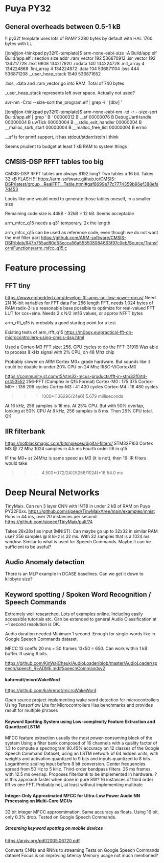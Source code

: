 
# Puya PY32

## General overheads between 0.5-1 kB

!! py32f template uses lots of RAM?
2280 bytes by default with HAL
1760 bytes with LL

[jon@jon-thinkpad py32f0-template]$ arm-none-eabi-size -A Build/app.elf 
Build/app.elf  :
section               size        addr
.ram_vector            192   536870912
.isr_vector            192   134217728
.text                 6808   134217920
.rodata                140   134224728
.init_array              4   134224868
.fini_array              4   134224872
.data                  104   536871104
.bss                   444   536871208
._user_heap_stack     1540   536871652

.bss, .data and .ram_vector go into RAM. Total of 740 bytes

_user_heap_stack represents left over space. Actually not used?

avr-nm -Crtd --size-sort the_program.elf | grep -i ' [dbv] '

[jon@jon-thinkpad py32f0-template]$ arm-none-eabi-nm -td -r --size-sort Build/app.elf | grep ' B '
00000312 B __sf
00000076 B DebugUartHandle
00000004 B uwTick
00000004 B __stdio_exit_handler
00000004 B __malloc_sbrk_start
00000004 B __malloc_free_list
00000004 B errno

__sf is for printf support, it has stdout/stderr/stdin I think

Seems prudent to budget at least 1 kB RAM to system things

## CMSIS-DSP RFFT tables too big

CMSIS-DSP RFFT tables are always 8192 long?
Two tables a 16 bit. Takes 32 kB FLASH !!!
https://arm-software.github.io/CMSIS-DSP/latest/group__RealFFT__Table.html#gaf8699e77c7774359b96ef388efa7d453

Looks like one would need to generate those tables oneself, in a smaller size

Remaining code size is 44kB - 32kB = 12 kB. Seems acceptable

arm_mfcc_q15 needs a q31 temporary, 2x the length

arm_mfcc_q15 can be used as reference code, even though we do not want the mel filter part
https://github.com/ARM-software/CMSIS-DSP/blob/647b755ad80d53ecca56a555508084663f97c0eb/Source/TransformFunctions/arm_mfcc_q15.c


# Feature processing

## FFT tiny

https://www.embedded.com/develop-fft-apps-on-low-power-mcus/
Need 2N 16-bit variables for FFT data
For 256 length FFT, needs 1,024 bytes of RAM
radix-2 is a reasonable base
possible to optimize for real-valued FFT
LUT for cos+sine. Needs 2 x N/2 int16 values, or approx NFFT bytes

arm_rfft_q15 is probably a good starting point for a test

Existing tests of arm_rfft_q15
https://m0agx.eu/practical-fft-on-microcontrollers-using-cmsis-dsp.html

Used a Cortex-M3
FFT size: 256, CPU cycles to do the FFT: 31919
Was able to process 8 kHz signal with 2% CPU, on 48 Mhz chip

Probably slower on ARM Cortex M0+ grade hardware.
But sounds like it could be doable in under 20% CPU on 24 Mhz RISC-V/CortexM0


https://community.st.com/t5/stm32-mcus-products/fft-in-stm32f0/td-p/453552
256-FFT (Complex in Q15 Format)
Cortex-M0   : 175 375
Cortex-M0+  : 136 296 cycles
Cortex-M3   :  41 430 cycles
Cortex-M4   :  18 480 cycles

>>> 1000*(136296/24e6)
5.679 milliseconds

At 16 kHz, 256 samples is 16 ms. At 25% CPU. But with 50% overlap, looking at 50% CPU
At 8 kHz, 256 samples is 8 ms. Then 25% CPU total. OK

## IIR filterbank


https://notblackmagic.com/bitsnpieces/digital-filters/
STM32F103 Cortex M3 @ 72 Mhz
1024 samples in 4.5 ms
Fourth order IIR in q15

IF the M0+ at 24Mhz is same speed as M3 (it is not),
then 16 IIR filters would take
>>> 4.500*((72/24)*1)*(256/1024)*16
54.0 ms


# Deep Neural Networks

TinyMaix.
Can run 3 layer CNN with INT8 in under 2 kB of RAM on Puya PY32F0xx.
https://github.com/sipeed/TinyMaix/tree/main/examples/mnist
Runs in 44 ms, over 20 instances per second.
https://github.com/sipeed/TinyMaix/pull/74

Takes 28x28x1 as input (MNIST).
Can maybe go up to 32x32 in similar RAM use?
256 samples @ 8 kHz is 32 ms.
With 32 samples that is a 1024 ms window.
Similar to what is used for Speech Commands.
Maybe it can be sufficient to be useful?


## Audio Anomaly detection

There is an MLP example in DCASE baselines.
Can we get it down to kilobyte size?


## Keyword spotting / Spoken Word Recognition / Speech Commands 

Extremely well researched.
Lots of examples online. Including easily accessible tutorials etc.
Can be extended to general Audio Classification at ~1 second resolution is OK.

Audio duration needed
Minimum 1 second. Enough for single-words like in Google Speech Commands dataset.


MFCC 13 coeffs
20 ms = 50 frames
13x50 = 650.
Can work within 1 kB buffer. If using 8 bits.

https://github.com/KinWaiCheuk/AudioLoader/blob/master/AudioLoader/speech/speech_README.md#SpeechCommandsv2

#### kahrendt/microWakeWord
https://github.com/kahrendt/microWakeWord

Open source project implementing wake word detection for microcontrollers
Using Tensorflow Lite for Microcontrollers
Has benchmarks and provides result for multiple phrases


#### Keyword Spotting System using Low-complexity Feature Extraction and Quantized LSTM

MFCC feature extraction usually the most power-consuming block of the system
Using a filter bank composed of 16 channels with a quality factor of 1.3 to compute a spectrogram
90.45% accuracy on 12 classes of the Google Speech Command Dataset,
using an LSTM network of 64 hidden units,
with weights and activation quantized to 9 bits and inputs quantized to 8 bits.
Logarithmic scaling input before 8 bit conversion.
Center frequencies spread from 50 Hz to 5 kHz.
Third-order bandpass filters.
25 ms frames, with 12.5 ms overlap.
Proposes filterbank to be implemented in hardware.
? is this approach faster when done in pure SW?
16 instances of third order IIR vs one FFT.
Probably not, at least without implementing multirate

#### Integer-Only Approximated MFCC for Ultra-Low Power Audio NN Processing on Multi-Core MCUs

32 bit integer MFCC approxmimation. Same accuracy as floats.
Using 16 bit, only 0.3% drop.
Tested on Google Speech Commands.




##### Streaming keyword spotting on mobile devices
https://arxiv.org/pdf/2005.06720.pdf

Converts CNNs and RNNs to streaming
Tests on Google Speech Commands dataset
Focus is on improving latency
Memory usage not much mentioned?




